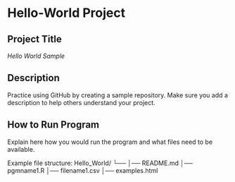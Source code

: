 # Hello-World Project

## Project Title
*Hello World Sample*

## Description
Practice using GitHub by creating a sample repository. Make sure you add a description to help others understand your project.

## How to Run Program
Explain here how you would run the program and what files need to be available.

Example file structure:
Hello_World/
└── 
    │── README.md
    │── pgmname1.R
    │── filename1.csv
    │── examples.html
   
